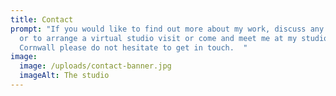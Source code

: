 ```yaml
---
title: Contact
prompt: "If you would like to find out more about my work, discuss any projects
  or to arrange a virtual studio visit or come and meet me at my studio in
  Cornwall please do not hesitate to get in touch.  "
image:
  image: /uploads/contact-banner.jpg
  imageAlt: The studio
---
```

